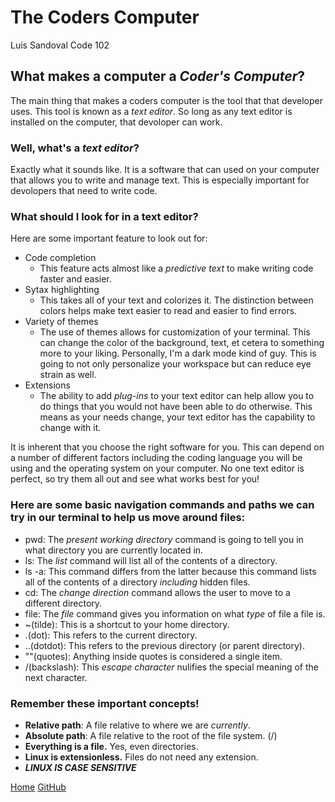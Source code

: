 # The Coders Computer
Luis Sandoval Code 102
## What makes a computer a *Coder's Computer*?
The main thing that makes a coders computer is the tool that that developer uses. This tool is known as a *text editor*. So long as any text editor is installed on the computer, that devoloper can work.

### Well, what's a *text editor*?
Exactly what it sounds like. It is a software that can used on your computer that allows you to write and manage text. This is especially important for devolopers that need to write code.
### What should I look for in a text editor?
Here are some important feature to look out for:
- Code completion
  - This feature acts almost like a *predictive text* to make writing code faster and easier.
- Sytax highlighting
  - This takes all of your text and colorizes it. The distinction between colors helps make text easier to read and easier to find errors.
- Variety of themes
  - The use of themes allows for customization of your terminal. This can change the color of the background, text, et cetera to something more to your liking. Personally, I'm a dark mode kind of guy. This is going to not only personalize your workspace but can reduce eye strain as well.
- Extensions
  - The ability to add *plug-ins* to your text editor can help allow you to do things that you would not have been able to do otherwise. This means as your needs change, your text editor has the capability to change with it.

It is inherent that you choose the right software for you. This can depend on a number of different factors including the coding language you will be using and the operating system on your computer. No one text editor is perfect, so try them all out and see what works best for you!

### Here are some basic navigation commands and paths we can try in our terminal to help us move around files:

- pwd: The *present working directory* command is going to tell you in what directory you are currently located in.
- ls: The *list* command will list all of the contents of a directory.
- ls -a: This command differs from the latter because this command lists all of the contents of a directory *including* hidden files.
- cd: The *change direction* command allows the user to move to a different directory.
- file: The *file* command gives you information on what *type* of file a file is.
- ~(tilde): This is a shortcut to your home directory. 
- .(dot): This refers to the current directory.
- ..(dotdot): This refers to the previous directory (or parent directory).
- ""(quotes): Anything inside quotes is considered a single item.
- /(backslash): This *escape character* nulifies the special meaning of the next character.

### Remember these important concepts!

- **Relative path**: A file relative to where we are *currently*.
- **Absolute path**: A file relative to the root of the file system. (/)
- **Everything is a file.** Yes, even directories.
- **Linux is extensionless.** Files do not need any extension.
- ***LINUX IS CASE SENSITIVE***

[Home](https://luismsandoval.github.io/reading-notes/) [GitHub](https://github.com/luismsandoval)

